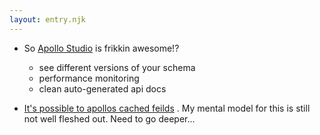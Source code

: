 ```yaml
---
layout: entry.njk
---
```


- So [Apollo Studio](studio.apollographql.com) is frikkin awesome!?
    - see different versions of your schema
    - performance monitoring
    - clean auto-generated api docs

- [It's possible to apollos cached feilds](https://www.apollographql.com/docs/react/caching/cache-field-behavior/) . My mental model for this is still not well fleshed out. Need to go deeper...

